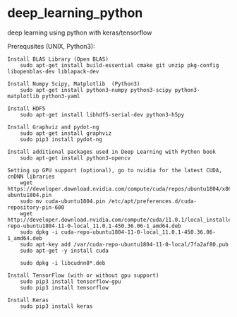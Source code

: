 # deep_learning_python
deep learning using python with keras/tensorflow

Prerequsites (UNIX, Python3):

    Install BLAS Library (Open BLAS)
        sudo apt-get install build-essential cmake git unzip pkg-config libopenblas-dev liblapack-dev

    Install Numpy Scipy, Matplotlib  (Python3)
        sudo apt-get install python3-numpy python3-scipy python3-matplotlib python3-yaml

    Install HDF5
        sudo apt-get install libhdf5-serial-dev python3-h5py

    Install Graphviz and pydot-ng
        sudo apt-get install graphviz 
        sudo pip3 install pydot-ng
    
    Install additional packages used in Deep Learning with Python book
        sudo apt-get install python3-opencv 

    Setting up GPU support (optional), go to nvidia for the latest CUDA, cnDNN libraries
        wget https://developer.download.nvidia.com/compute/cuda/repos/ubuntu1804/x86_64/cuda-ubuntu1804.pin 
        sudo mv cuda-ubuntu1804.pin /etc/apt/preferences.d/cuda-repository-pin-600
        wget http://developer.download.nvidia.com/compute/cuda/11.0.1/local_installers/cuda-repo-ubuntu1804-11-0-local_11.0.1-450.36.06-1_amd64.deb 
        sudo dpkg -i cuda-repo-ubuntu1804-11-0-local_11.0.1-450.36.06-1_amd64.deb
        sudo apt-key add /var/cuda-repo-ubuntu1804-11-0-local/7fa2af80.pub
        sudo apt-get -y install cuda 

        sudo dpkg -i libcudnn8*.deb

    Install TensorFlow (with or without gpu support)
        sudo pip3 install tensorflow-gpu
        sudo pip3 install tensorflow

    Install Keras
        sudo pip3 install keras